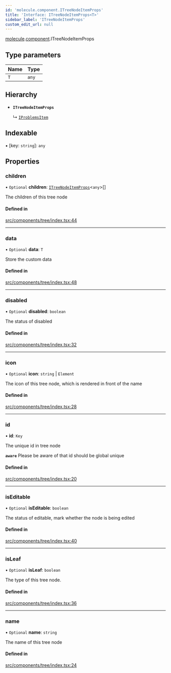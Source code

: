 ```yaml
---
id: 'molecule.component.ITreeNodeItemProps'
title: 'Interface: ITreeNodeItemProps<T>'
sidebar_label: 'ITreeNodeItemProps'
custom_edit_url: null
---
```


[molecule](../namespaces/molecule).[component](../namespaces/molecule.component).ITreeNodeItemProps

## Type parameters

| Name | Type  |
| :--- | :---- |
| `T`  | `any` |

## Hierarchy

-   **`ITreeNodeItemProps`**

    ↳ [`IProblemsItem`](molecule.IProblemsItem)

## Indexable

▪ [key: `string`]: `any`

## Properties

### children

• `Optional` **children**: [`ITreeNodeItemProps`](molecule.component.ITreeNodeItemProps)<`any`\>[]

The children of this tree node

#### Defined in

[src/components/tree/index.tsx:44](https://github.com/DTStack/molecule/blob/22a59c7/src/components/tree/index.tsx#L44)

---

### data

• `Optional` **data**: `T`

Store the custom data

#### Defined in

[src/components/tree/index.tsx:48](https://github.com/DTStack/molecule/blob/22a59c7/src/components/tree/index.tsx#L48)

---

### disabled

• `Optional` **disabled**: `boolean`

The status of disabled

#### Defined in

[src/components/tree/index.tsx:32](https://github.com/DTStack/molecule/blob/22a59c7/src/components/tree/index.tsx#L32)

---

### icon

• `Optional` **icon**: `string` \| `Element`

The icon of this tree node, which is rendered in front of the name

#### Defined in

[src/components/tree/index.tsx:28](https://github.com/DTStack/molecule/blob/22a59c7/src/components/tree/index.tsx#L28)

---

### id

• **id**: `Key`

The unique id in tree node

**`aware`** Please be aware of that id should be global unique

#### Defined in

[src/components/tree/index.tsx:20](https://github.com/DTStack/molecule/blob/22a59c7/src/components/tree/index.tsx#L20)

---

### isEditable

• `Optional` **isEditable**: `boolean`

The status of editable, mark whether the node is being edited

#### Defined in

[src/components/tree/index.tsx:40](https://github.com/DTStack/molecule/blob/22a59c7/src/components/tree/index.tsx#L40)

---

### isLeaf

• `Optional` **isLeaf**: `boolean`

The type of this tree node.

#### Defined in

[src/components/tree/index.tsx:36](https://github.com/DTStack/molecule/blob/22a59c7/src/components/tree/index.tsx#L36)

---

### name

• `Optional` **name**: `string`

The name of this tree node

#### Defined in

[src/components/tree/index.tsx:24](https://github.com/DTStack/molecule/blob/22a59c7/src/components/tree/index.tsx#L24)
